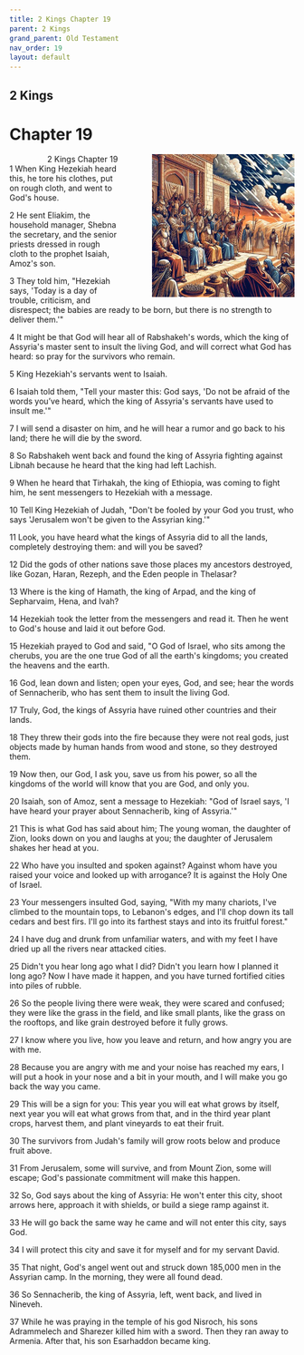 ```yaml
---
title: 2 Kings Chapter 19
parent: 2 Kings
grand_parent: Old Testament
nav_order: 19
layout: default
---
```


## 2 Kings

# Chapter 19

<div style="clear: both; text-align: right;">
    <img src="/assets/Image/2 Kings/500/19.jpg" alt="2 Kings Chapter 19" class="chapter-image" style="max-width: 50%; height: auto; float: right; margin: 0 0 10px 10px; padding-left: 10%;">
    <figcaption style="font-size: 14px;">2 Kings Chapter 19</figcaption>
</div>
1 When King Hezekiah heard this, he tore his clothes, put on rough cloth, and went to God's house.

2 He sent Eliakim, the household manager, Shebna the secretary, and the senior priests dressed in rough cloth to the prophet Isaiah, Amoz's son.

3 They told him, "Hezekiah says, 'Today is a day of trouble, criticism, and disrespect; the babies are ready to be born, but there is no strength to deliver them.'"

4 It might be that God will hear all of Rabshakeh's words, which the king of Assyria's master sent to insult the living God, and will correct what God has heard: so pray for the survivors who remain.

5 King Hezekiah's servants went to Isaiah.

6 Isaiah told them, "Tell your master this: God says, 'Do not be afraid of the words you’ve heard, which the king of Assyria's servants have used to insult me.'"

7 I will send a disaster on him, and he will hear a rumor and go back to his land; there he will die by the sword.

8 So Rabshakeh went back and found the king of Assyria fighting against Libnah because he heard that the king had left Lachish.

9 When he heard that Tirhakah, the king of Ethiopia, was coming to fight him, he sent messengers to Hezekiah with a message.

10 Tell King Hezekiah of Judah, "Don't be fooled by your God you trust, who says 'Jerusalem won't be given to the Assyrian king.'"

11 Look, you have heard what the kings of Assyria did to all the lands, completely destroying them: and will you be saved?

12 Did the gods of other nations save those places my ancestors destroyed, like Gozan, Haran, Rezeph, and the Eden people in Thelasar?

13 Where is the king of Hamath, the king of Arpad, and the king of Sepharvaim, Hena, and Ivah?

14 Hezekiah took the letter from the messengers and read it. Then he went to God's house and laid it out before God.

15 Hezekiah prayed to God and said, "O God of Israel, who sits among the cherubs, you are the one true God of all the earth's kingdoms; you created the heavens and the earth.

16 God, lean down and listen; open your eyes, God, and see; hear the words of Sennacherib, who has sent them to insult the living God.

17 Truly, God, the kings of Assyria have ruined other countries and their lands.

18 They threw their gods into the fire because they were not real gods, just objects made by human hands from wood and stone, so they destroyed them.

19 Now then, our God, I ask you, save us from his power, so all the kingdoms of the world will know that you are God, and only you.

20 Isaiah, son of Amoz, sent a message to Hezekiah: "God of Israel says, 'I have heard your prayer about Sennacherib, king of Assyria.'"

21 This is what God has said about him; The young woman, the daughter of Zion, looks down on you and laughs at you; the daughter of Jerusalem shakes her head at you.

22 Who have you insulted and spoken against? Against whom have you raised your voice and looked up with arrogance? It is against the Holy One of Israel.

23 Your messengers insulted God, saying, "With my many chariots, I've climbed to the mountain tops, to Lebanon's edges, and I'll chop down its tall cedars and best firs. I'll go into its farthest stays and into its fruitful forest."

24 I have dug and drunk from unfamiliar waters, and with my feet I have dried up all the rivers near attacked cities.

25 Didn't you hear long ago what I did? Didn't you learn how I planned it long ago? Now I have made it happen, and you have turned fortified cities into piles of rubble.

26 So the people living there were weak, they were scared and confused; they were like the grass in the field, and like small plants, like the grass on the rooftops, and like grain destroyed before it fully grows.

27 I know where you live, how you leave and return, and how angry you are with me.

28 Because you are angry with me and your noise has reached my ears, I will put a hook in your nose and a bit in your mouth, and I will make you go back the way you came.

29 This will be a sign for you: This year you will eat what grows by itself, next year you will eat what grows from that, and in the third year plant crops, harvest them, and plant vineyards to eat their fruit.

30 The survivors from Judah's family will grow roots below and produce fruit above.

31 From Jerusalem, some will survive, and from Mount Zion, some will escape; God's passionate commitment will make this happen.

32 So, God says about the king of Assyria: He won't enter this city, shoot arrows here, approach it with shields, or build a siege ramp against it.

33 He will go back the same way he came and will not enter this city, says God.

34 I will protect this city and save it for myself and for my servant David.

35 That night, God's angel went out and struck down 185,000 men in the Assyrian camp. In the morning, they were all found dead.

36 So Sennacherib, the king of Assyria, left, went back, and lived in Nineveh.

37 While he was praying in the temple of his god Nisroch, his sons Adrammelech and Sharezer killed him with a sword. Then they ran away to Armenia. After that, his son Esarhaddon became king.



